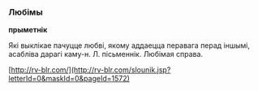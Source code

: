 ### Любімы
**прыметнік**

Які выклікае пачуцце любві, якому аддаецца перавага перад іншымі, асабліва дарагі каму-н. Л. пісьменнік. Любімая справа.

<a rel="author">[http://rv-blr.com/](http://rv-blr.com/slounik.jsp?letterId=0&maskId=0&pageId=1572)</a>
